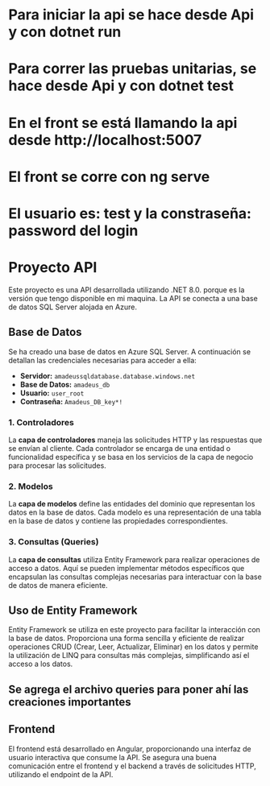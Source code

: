 # Para iniciar la api se hace desde Api y con dotnet run
# Para correr las pruebas unitarias, se hace desde Api y con dotnet test
# En el front se está llamando la api desde http://localhost:5007 
# El front se corre con ng serve
# El usuario es: test y la constraseña: password del login 
# Proyecto API

Este proyecto es una API desarrollada utilizando .NET 8.0. porque es la versión que tengo disponible en mi maquina. La API se conecta a una base de datos SQL Server alojada en Azure.

## Base de Datos

Se ha creado una base de datos en Azure SQL Server. A continuación se detallan las credenciales necesarias para acceder a ella:

- **Servidor:** `amadeussqldatabase.database.windows.net`
- **Base de Datos:** `amadeus_db`
- **Usuario:** `user_root`
- **Contraseña:** `Amadeus_DB_key*!`

### 1. Controladores

La **capa de controladores** maneja las solicitudes HTTP y las respuestas que se envían al cliente. Cada controlador se encarga de una entidad o funcionalidad específica y se basa en los servicios de la capa de negocio para procesar las solicitudes.

### 2. Modelos

La **capa de modelos** define las entidades del dominio que representan los datos en la base de datos. Cada modelo es una representación de una tabla en la base de datos y contiene las propiedades correspondientes.

### 3. Consultas (Queries)

La **capa de consultas** utiliza Entity Framework para realizar operaciones de acceso a datos. Aquí se pueden implementar métodos específicos que encapsulan las consultas complejas necesarias para interactuar con la base de datos de manera eficiente.

## Uso de Entity Framework

Entity Framework se utiliza en este proyecto para facilitar la interacción con la base de datos. Proporciona una forma sencilla y eficiente de realizar operaciones CRUD (Crear, Leer, Actualizar, Eliminar) en los datos y permite la utilización de LINQ para consultas más complejas, simplificando así el acceso a los datos.

## Se agrega el archivo queries para poner ahí las creaciones importantes


## Frontend

El frontend está desarrollado en Angular, proporcionando una interfaz de usuario interactiva que consume la API. Se asegura una buena comunicación entre el frontend y el backend a través de solicitudes HTTP, utilizando el endpoint de la API.
